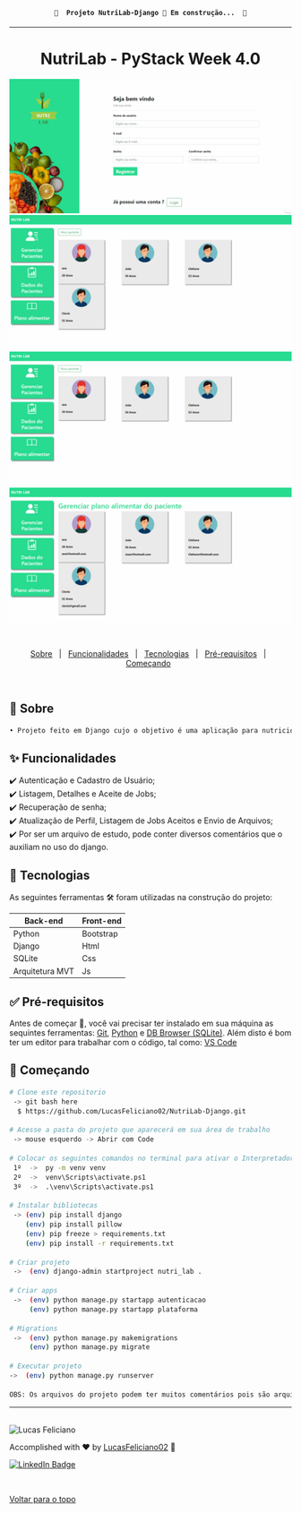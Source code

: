  <h4 align="center"> 

	🚧  Projeto NutriLab-Django 🚀 Em construção...  🚧
</h4> 

<hr> 

<h1 align="center">NutriLab - PyStack Week 4.0</h1>


<div align="center" id="top">
  <img alt="cadastro e login" title="cadastro e login" src="./cadastro_and_login.gif"/>
</h1>

  <img alt="dados_paciente" title="dados paciente" src="./dados_paciente.gif"/>
</h1>

  <img alt="gerenciar_pacientes.gif" title="gerenciar pacientes" src="./gerenciar_pacientes.gif"/>
</h1>

  <img alt="plano_alimentar" title="plano alimentar" src="./plano_alimentar.gif"/>
</h1>


  &#xa0;
 

 </div>
 
 
 <!--
 <h1 align="center">NutriLab - PyStack Week 4.0</h1>
-->

<p align="center">
  <a href="#dart-sobre">Sobre</a> &#xa0; | &#xa0; 
  <a href="#sparkles-funcionalidades">Funcionalidades</a> &#xa0; | &#xa0; 
  <a href="#rocket-tecnologias">Tecnologias</a> &#xa0; | &#xa0; 
  <a href="#white_check_mark-pré-requisitos">Pré-requisitos</a> &#xa0; | &#xa0;
  <a href="#checkered_flag-começando">Começando</a> &#xa0; 
<!--  <a href="#autor">Autor</a> -->
</p>


<br>
				
	
## :dart: Sobre ##

```sh
• Projeto feito em Django cujo o objetivo é uma aplicação para nutricionistas gerenciarem seus pacientes. 
```

## :sparkles: Funcionalidades ##


:heavy_check_mark: Autenticação e Cadastro de Usuário;\
:heavy_check_mark: Listagem, Detalhes e Aceite de Jobs;\
:heavy_check_mark: Recuperação de senha;\
:heavy_check_mark: Atualização de Perfil, Listagem de Jobs Aceitos e Envio de Arquivos;\
:heavy_check_mark: Por ser um arquivo de estudo, pode conter diversos comentários que o auxiliam no uso do django.


## :rocket: Tecnologias ##
 
 
As seguintes ferramentas 🛠 foram utilizadas na construção do projeto:


<table>
  <thead>
    <th>Back-end</th>
    <th>Front-end</th>
  </thead>
  <tbody>
    <tr>
      <td>Python</td>
      <td>Bootstrap</td>
    </tr>
    <tr>
      <td>Django</td>
      <td>Html</td>
    </tr> 
    <tr>
      <td>SQLite</td>
      <td>Css</td>
    </tr>
    <tr>
      <td>Arquitetura MVT</td>
      <td>Js</td>
    </tr>  
	  
  </tbody>

</table>


## :white_check_mark: Pré-requisitos ##


Antes de começar 🏁, você vai precisar ter instalado em sua máquina as sequintes ferramentas:
[Git](https://git-scm.com/downloads), [Python](https://www.python.org/downloads/) e [DB Browser (SQLite)](https://sqlitebrowser.org/dl/).
Além disto é bom ter um editor para trabalhar com o código, tal como: [VS Code](https://code.visualstudio.com/download)


## :checkered_flag: Começando ##


```bash
# Clone este repositorio
 -> git bash here
  $ https://github.com/LucasFeliciano02/NutriLab-Django.git

# Acesse a pasta do projeto que aparecerá em sua área de trabalho
 -> mouse esquerdo -> Abrir com Code

# Colocar os seguintes comandos no terminal para ativar o Interpretador do python a fim de rodar o arquivo
 1º  ->  py -m venv venv
 2º  ->  venv\Scripts\activate.ps1  
 3º  ->  .\venv\Scripts\activate.ps1  

# Instalar bibliotecas
 -> (env) pip install django
    (env) pip install pillow
    (env) pip freeze > requirements.txt
    (env) pip install -r requirements.txt

# Criar projeto
 ->  (env) django-admin startproject nutri_lab .

# Criar apps
 ->  (env) python manage.py startapp autenticacao
     (env) python manage.py startapp plataforma

# Migrations
 ->  (env) python manage.py makemigrations
     (env) python manage.py migrate

# Executar projeto
->  (env) python manage.py runserver

OBS: Os arquivos do projeto podem ter muitos comentários pois são arquivos de estudo
```


---


<br>


<!---### Autor --->


<img alt="Lucas Feliciano" title="Lucas Feliciano" src="https://avatars.githubusercontent.com/u/90653345?v=4" height="100" width="100" />


Accomplished with :heart: by [LucasFeliciano02](https://github.com/LucasFeliciano02) 👋


[![LinkedIn Badge](https://img.shields.io/badge/-Lucas_Feliciano-blue?style=flat-square&logo=Linkedin&logoColor=white&link=https://www.linkedin.com/in/lucas-henrique-marques-feliciano-aa5aab222/)](https://www.linkedin.com/in/lucas-henrique-marques-feliciano-aa5aab222/) 


&#xa0;


<a href="#top">Voltar para o topo</a>


<!--

<table>
  <thead>
    <th>Back-end</th>
    <th>Front-end</th>
    <th>Mobile</th>
  </thead>
  <tbody>
    <tr>
      <td>Node.js</td>
      <td>ReactJS</td>
      <td>React Native - Expo</td>
    </tr>
    <tr>
      <td>ExpressJs</td>
      <td>Styled-Components</td>
      <td>Styled-Components</td>
    </tr>
    <tr>
      <td>SqLite</td>
      <td>Axios</td>
      <td>Axios</td>
    </tr>
    <tr>
      <td>Nodemon</td>
      <td>React Hooks</td>
      <td>React Hooks</td>
    </tr>
    <tr>
      <td>Cors</td>
      <td>Eslint</td>
      <td>Eslint</td>
    </tr>
    <tr>
      <td>Knex</td>
      <td>Prettier</td>
      <td>Prettier</td>
    </tr>
    <tr>
      <td>Jest</td>
      <td>Jest</td>
      <td>Jest</td>
    </tr>
  </tbody>

</table>

-->

